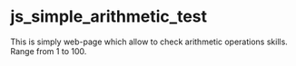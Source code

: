 # js_simple_arithmetic_test
This is simply web-page which allow to check arithmetic operations skills. Range  from 1 to 100.
